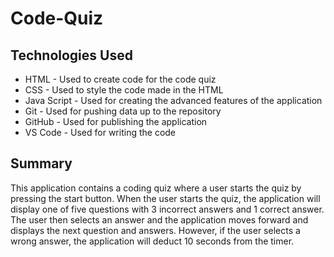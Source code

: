 # Code-Quiz

## Technologies Used
- HTML - Used to create code for the code quiz
- CSS - Used to style the code made in the HTML
- Java Script - Used for creating the advanced features of the application
- Git - Used for pushing data up to the repository
- GitHub - Used for publishing the application
- VS Code - Used for writing the code

## Summary
This application contains a coding quiz where a user starts the quiz by pressing the start button. When the user starts the quiz, the application will display one of five questions with 3 incorrect answers and 1 correct answer. The user then selects an answer and the application moves forward and displays the next question and answers. However, if the user selects a wrong answer, the application will deduct 10 seconds from the timer.   